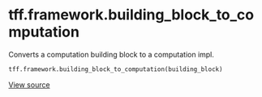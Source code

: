 <div itemscope itemtype="http://developers.google.com/ReferenceObject">
<meta itemprop="name" content="tff.framework.building_block_to_computation" />
<meta itemprop="path" content="Stable" />
</div>

# tff.framework.building_block_to_computation

Converts a computation building block to a computation impl.

```python
tff.framework.building_block_to_computation(building_block)
```

<a target="_blank" href="http://github.com/tensorflow/federated/tree/master/tensorflow_federated/python/core/impl/computation_wrapper_instances.py">View
source</a>

<!-- Placeholder for "Used in" -->
